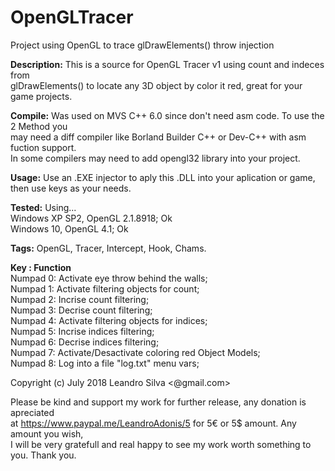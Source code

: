 # OpenGLTracer
Project using OpenGL to trace glDrawElements() throw injection

<b>Description:</b> This is a source for OpenGL Tracer v1 using count and indeces from<br>
glDrawElements() to locate any 3D object by color it red, great for your game projects.

<b>Compile:</b> Was used on MVS C++ 6.0 since don't need asm code. To use the 2 Method you<br>
may need a diff compiler like Borland Builder C++ or Dev-C++ with asm fuction support.<br>
In some compilers may need to add opengl32 library into your project.

<b>Usage:</b> Use an .EXE injector to aply this .DLL into your aplication or game, <br>
then use keys as your needs.

<b>Tested:</b> Using...<br>
Windows XP SP2, OpenGL 2.1.8918; Ok<br>
Windows 10, OpenGL 4.1; Ok

<b>Tags:</b> OpenGL, Tracer, Intercept, Hook, Chams.

<b>Key : Function</b><br>
Numpad 0: Activate eye throw behind the walls;<br>
Numpad 1: Activate filtering objects for count;<br>
Numpad 2: Incrise count filtering;<br>
Numpad 3: Decrise count filtering;<br>
Numpad 4: Activate filtering objects for indices;<br>
Numpad 5: Incrise indices filtering;<br>
Numpad 6: Decrise indices filtering;<br>
Numpad 7: Activate/Desactivate coloring red Object Models;<br>
Numpad 8: Log into a file "log.txt" menu vars;

Copyright (c) July 2018 Leandro Silva <@gmail.com>

Please be kind and support my work for further release, any donation is apreciated<br>
at https://www.paypal.me/LeandroAdonis/5 for 5€ or 5$ amount. Any amount you wish, <br>
I will be very gratefull and real happy to see my work worth something to you. Thank you.
